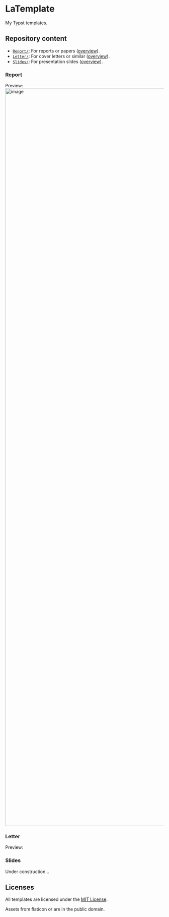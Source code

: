 # LaTemplate

My Typst templates.

## Repository content

- [`Report/`](./Report/): For reports or papers ([overview](#report)).
- [`Letter/`](./Letter/): For cover letters or similar ([overview](#letter)).
- [`Slides/`](./Slides/): For presentation slides ([overview](#slides)).

### Report

Preview:
<img width="4964" height="2339" alt="image" src="https://github.com/user-attachments/assets/c1806e64-29c7-467e-a484-656b56c0902e" />

### Letter

Preview:


### Slides

Under construction...

## Licenses
All templates are licensed under the [MIT License](LICENSE).

Assets from flaticon or are in the public domain.
